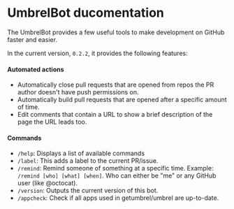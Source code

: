 # UmbrelBot ducomentation

The UmbrelBot provides a few useful tools to make development on GitHub faster and easier.

In the current version, `0.2.2`, it provides the following features:

#### Automated actions

- Automatically close pull requests that are opened from repos the PR author doesn't have push permissions on.
- Automatically build pull requests that are opened after a specific amount of time.
- Edit comments that contain a URL to show a brief description of the page the URL leads too.

#### Commands

- `/help`: Displays a list of available commands
- `/label`: This adds a label to the current PR/issue.
- `/remind`: Remind someone of something at a specific time. Example: `/remind [who] [what] [when]`. Who can either be "me" or any GitHub user (like @octocat).
- `/version`: Outputs the current version of this bot.
- `/appcheck`: Check if all apps used in getumbrel/umbrel are up-to-date.
